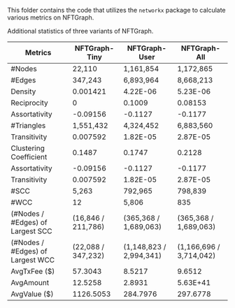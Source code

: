 This folder contains the code that utilizes the `networkx` package to calculate various metrics on NFTGraph.

Additional statistics of three variants of NFTGraph.

| Metrics | NFTGraph-Tiny | NFTGraph-User | NFTGraph-All|
|-|-|-|-|
|#Nodes	|22,110	|1,161,854	|1,172,865 |
|#Edges|	347,243	| 6,893,964	|8,668,213|
|Density	|0.001421|	4.22E-06|	5.23E-06|
|Reciprocity|0|	0.1009|	0.08153|
|Assortativity|	-0.09156|	-0.1127|	-0.1177|      
|#Triangles|	1,551,432|	4,324,452|	6,883,560|
|Transitivity|	0.007592|	1.82E-05|	2.87E-05|
|Clustering Coefficient|0.1487|0.1747	|0.2128|
|Assortativity|	-0.09156|	-0.1127|	-0.1177| 
|Transitivity|	0.007592|	1.82E-05|	2.87E-05|
|#SCC| 	5,263|	792,965|	798,839|
|#WCC|	12|	5,806|	835|
|(#Nodes / #Edges) of Largest SCC |	(16,846 / 211,786)	|(365,368 / 1,689,063)	|(365,368 / 1,689,063)|
|(#Nodes / #Edges) of Largest WCC |(22,088 / 347,232)|	(1,148,823 / 2,994,341)|	(1,166,696 / 3,714,042)|
|AvgTxFee ($)|	57.3043	|8.5217	|9.6512|
|AvgAmount	|12.5258	|2.8931	|5.63E+41|
|AvgValue ($)|	1126.5053|	284.7976|	297.6778|
